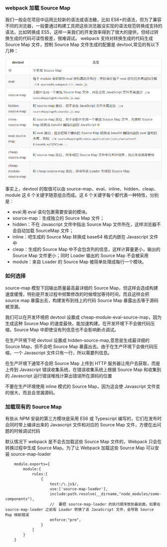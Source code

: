 ### webpack 加载 Source Map

我们一般会在项目中运用比较新的语法或语法糖，比如 ES6+的语法，但为了兼容不同的浏览器，一般要通过构建工具把这些浏览器没实现的语法规范转换成支持的语法，比如转换成 ES5，这样一来我们的开发效率得到了很大的提供，但经过转换生成的代码可读性极差，很难调试。
webpack 支持对转换生成的代码生成 Source Map 文件，控制 Source Map 文件生成的配置是 devtool,常见的有以下几种：

![devtool 值](./imgs/devtoolValue.png)

事实上，devtool 的取值可以由 source-map、eval、inline、hidden、cleap、module 这 6 个关键字随意组合而成。这 6 个关键字每个都代表一种特性，分别是：

- eval:用 eval 语句包裹需要安装的模块。
- source-map：生成独立的 Source Map 文件；
- hidden：不在 Javascript 文件中指出 Source Map 文件所在，这样浏览器不会自动加载 SourceMap 文件；
- inline：吧生成的 Source Map 转换成 base64 格式内嵌在 Javascript 文件中
- cleap：生成的 Source Map 中不会包含列的信息，这样计算量更小，输出的 Source Map 文件更小；同时 Loader 输出的 Source Map 不会被采用
- module：来自 Loader 的 Source Map 被简单处理成每行一个模块。

### 如何选择

source-map 模型下回输出质量最高最详细的 Source Map，但这样会造成构建速度缓慢，特别是开发过程中频繁修改的时候增加等待时间，而且这样会把 source map 暴露出去，构建发布到线上的代码 Source Map 暴露出去等于源码被泄漏。

我们可以在开发环境把 devtool 设置成 cheap-module-eval-source-map，因为生成这种 Source Map 的速度最快，能加速构建。在开发环境下不会做代码压缩，Source Map 中即使没有列信息也不会影响断点调试。

在生产环境下吧 devtool 设置成 hidden-source-map,意思是生成最详细的 Source Map，但不会吧 Source Map 暴露出去。由于在生产环境下会做代码压缩，一个 Javascript 文件只有一行，所以需要列信息。

在生产环境下通常不会把 Source Map 上传到 HTTP 服务器让用户去获取，而是上传到 Javascript 错误收集系统，在错误收集系统上根据 Source Map 和收集到的 Javascript 运行错误堆栈计算出错误所在源码的位置

不要在生产环境使用 inline 模式的 Source Map，因为这会使 Javascript 文件变的很大，而且会泄漏源码。

### 加载现有的 Source Map

有些从 NPM 安装的第三方模块是采用 ES6 或 Typescript 编写的，它们在发布时会同时带上编译出来的 Javascript 文件和对应的 Source Map 文件，方便在出问题的时候调试代码

默认情况下 webpack 是不会去加载这些 Source Map 文件的，Webpack 只会在转换过程中生成 Source Map。为了让 Webpack 加载这些 Source Map 可以安装 source-map-loader

```
    module.exports={
        module:{
            rules:[
                {
                    test:/\.js$/,
                    use:['source-map-loader'],
                    include:path.resolve(__dirname,"node_modules/some-components"),
                    //  要把 source-map-loader 的执行顺序放到最前面，如果在 source-map-loader 之前有 Loader 转换了该 JavaScript 文件，会导致 Source Map 映射错误
                    enforce:"pre",
                }
            ]
        }
    }
```
